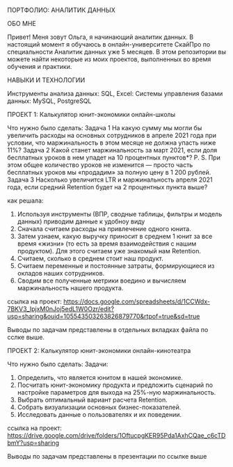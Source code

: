 ПОРТФОЛИО: АНАЛИТИК ДАННЫХ

ОБО МНЕ

Привет! Меня зовут Ольга, я начинающий аналитик данных. В настоящий момент я обучаюсь в онлайн-университете СкайПро по специальности Аналитик данных уже 5 месяцев. В этом репозитории вы можете найти некоторые из моих проектов, выполненных во время обучения и практики.

НАВЫКИ И ТЕХНОЛОГИИ

Инструменты анализа данных: SQL, Excel:
Системы управления базами данных: MySQL, PostgreSQL

ПРОЕКТ 1: Калькулятор юнит-экономики онлайн-школы

Что нужно было сделать:
Задача 1
На какую сумму мы могли бы увеличить расходы на основных сотрудников в апреле 2021 года при условии, что маржинальность в этом месяце не должна упасть ниже 11%?
Задача 2
Какой станет маржинальность за март 2021, если доля бесплатных уроков в нем упадет на 10 процентных пунктов*?
P. S. При этом общее количество уроков не изменится — просто часть бесплатных уроков мы «продадим» за полную цену в 1 200 рублей.
Задача 3
Насколько увеличится LTR и маржинальность апреля 2021 года, если средний Retention будет на 2 процентных пункта выше?

как решала:
1. Используя инструменты (ВПР, сводные таблицы, фильтры и модель данных) приводим данные к удобноу виду
2. Сначала считаем расходы на привлечение одного юнита.  
3. Затем узнаем, какую выручку приносит в среднем 1 юнит за все время «жизни» (то есть за время взаимодействия с нашим продуктом). Для этого считаем уже знакомый нам Retention. 
4. Считаем, сколько в среднем стоит наш продукт. 
5. Считаем переменные и постоянные затраты, формирующиеся из окладов наших сотрудников.
6. Сводим все полученные метрики воедино и вычисляем маржинальность нашего продукта.
   
ссылка на проект:
https://docs.google.com/spreadsheets/d/1CCWdx-7BKV3_IpjxM0nJoj5edL1W0Ozr/edit?usp=sharing&ouid=105543503263826879770&rtpof=true&sd=true

Выводы по задачам представлены в отдельных вкладках файла по сслке выше.

ПРОЕКТ 2: Калькулятор юнит-экономики онлайн-кинотеатра

Что нужно было сделать:
Задачи:
1. Определить, что является юнитом в нашей экономике.
2. Посчитать юнит-экономику продукта и предложить сценарий по настройке параметров для выхода на 25%-ную маржинальность.
3. Выбрать оптимальный вариант расчета Retention. 
4. Собрать визуализации основных бизнес-показателей.
5. Исследовать данные о пользователях и их поведении.

ссылка на проект:
https://drive.google.com/drive/folders/1OftucpgKER95Pda1AxhCQae_c6cTDbmY?usp=sharing

Выводы по задачам представлены в презентации по ссылке выше

